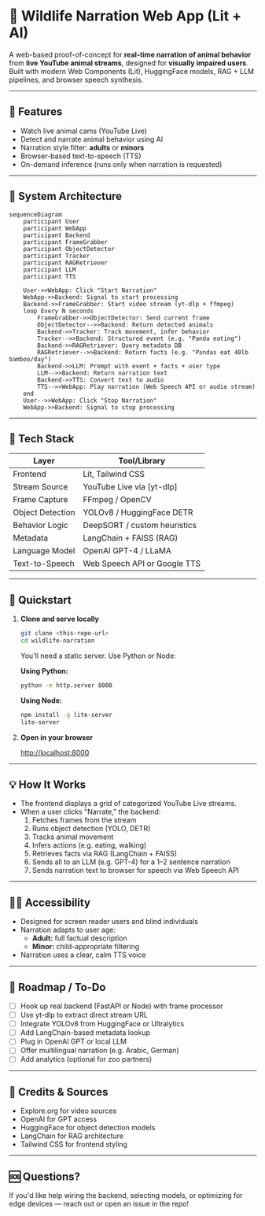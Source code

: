 # 🦁 Wildlife Narration Web App (Lit + AI)

A web-based proof-of-concept for **real-time narration of animal behavior** from **live YouTube animal streams**, designed for **visually impaired users**. Built with modern Web Components (Lit), HuggingFace models, RAG + LLM pipelines, and browser speech synthesis.

---

## 📸 Features

- Watch live animal cams (YouTube Live)
- Detect and narrate animal behavior using AI
- Narration style filter: **adults** or **minors**
- Browser-based text-to-speech (TTS)
- On-demand inference (runs only when narration is requested)

---

## 🧠 System Architecture

```mermaid
sequenceDiagram
    participant User
    participant WebApp
    participant Backend
    participant FrameGrabber
    participant ObjectDetector
    participant Tracker
    participant RAGRetriever
    participant LLM
    participant TTS

    User->>WebApp: Click "Start Narration"
    WebApp->>Backend: Signal to start processing
    Backend->>FrameGrabber: Start video stream (yt-dlp + ffmpeg)
    loop Every N seconds
        FrameGrabber->>ObjectDetector: Send current frame
        ObjectDetector-->>Backend: Return detected animals
        Backend->>Tracker: Track movement, infer behavior
        Tracker-->>Backend: Structured event (e.g. "Panda eating")
        Backend->>RAGRetriever: Query metadata DB
        RAGRetriever-->>Backend: Return facts (e.g. "Pandas eat 40lb bamboo/day")
        Backend->>LLM: Prompt with event + facts + user type
        LLM-->>Backend: Return narration text
        Backend->>TTS: Convert text to audio
        TTS-->>WebApp: Play narration (Web Speech API or audio stream)
    end
    User-->>WebApp: Click "Stop Narration"
    WebApp->>Backend: Signal to stop processing
```

---

## 🧱 Tech Stack

| Layer            | Tool/Library                        |
|------------------|------------------------------------|
| Frontend         | Lit, Tailwind CSS                   |
| Stream Source    | YouTube Live via [yt-dlp]           |
| Frame Capture    | FFmpeg / OpenCV                     |
| Object Detection | YOLOv8 / HuggingFace DETR           |
| Behavior Logic   | DeepSORT / custom heuristics        |
| Metadata         | LangChain + FAISS (RAG)             |
| Language Model   | OpenAI GPT-4 / LLaMA                |
| Text-to-Speech   | Web Speech API or Google TTS        |

---

## 🧪 Quickstart

1. **Clone and serve locally**

   ```bash
   git clone <this-repo-url>
   cd wildlife-narration
   ```

   You'll need a static server. Use Python or Node:

   **Using Python:**
   ```bash
   python -m http.server 8000
   ```

   **Using Node:**
   ```bash
   npm install -g lite-server
   lite-server
   ```

2. **Open in your browser**

   [http://localhost:8000](http://localhost:8000)

---

## 💡 How It Works

- The frontend displays a grid of categorized YouTube Live streams.
- When a user clicks "Narrate," the backend:
  1. Fetches frames from the stream
  2. Runs object detection (YOLO, DETR)
  3. Tracks animal movement
  4. Infers actions (e.g. eating, walking)
  5. Retrieves facts via RAG (LangChain + FAISS)
  6. Sends all to an LLM (e.g. GPT-4) for a 1–2 sentence narration
  7. Sends narration text to browser for speech via Web Speech API

---

## 👩‍🦯 Accessibility

- Designed for screen reader users and blind individuals
- Narration adapts to user age:
  - **Adult:** full factual description
  - **Minor:** child-appropriate filtering
- Narration uses a clear, calm TTS voice

---

## 🚧 Roadmap / To-Do

- [ ] Hook up real backend (FastAPI or Node) with frame processor
- [ ] Use yt-dlp to extract direct stream URL
- [ ] Integrate YOLOv8 from HuggingFace or Ultralytics
- [ ] Add LangChain-based metadata lookup
- [ ] Plug in OpenAI GPT or local LLM
- [ ] Offer multilingual narration (e.g. Arabic, German)
- [ ] Add analytics (optional for zoo partners)

---

## 🧩 Credits & Sources

- Explore.org for video sources
- OpenAI for GPT access
- HuggingFace for object detection models
- LangChain for RAG architecture
- Tailwind CSS for frontend styling

---

## 🆘 Questions?

If you'd like help wiring the backend, selecting models, or optimizing for edge devices — reach out or open an issue in the repo!
